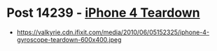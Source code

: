 # Post 14239 - [iPhone 4 Teardown](https://www.ifixit.com/News/14239/iphone-4-teardown)

- https://valkyrie.cdn.ifixit.com/media/2010/06/05152325/iphone-4-gyroscope-teardown-600x400.jpeg

